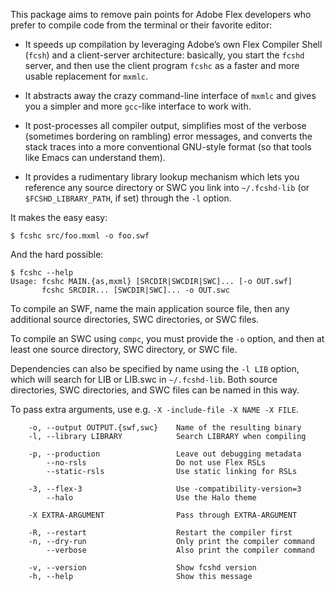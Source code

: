 This package aims to remove pain points for Adobe Flex developers who
prefer to compile code from the terminal or their favorite editor:

  * It speeds up compilation by leveraging Adobe’s own Flex Compiler
    Shell (`fcsh`) and a client-server architecture: basically, you
    start the `fcshd` server, and then use the client program `fcshc`
    as a faster and more usable replacement for `mxmlc`.

  * It abstracts away the crazy command-line interface of `mxmlc` and
    gives you a simpler and more `gcc`-like interface to work with.

  * It post-processes all compiler output, simplifies most of the
    verbose (sometimes bordering on rambling) error messages, and
    converts the stack traces into a more conventional GNU-style
    format (so that tools like Emacs can understand them).

  * It provides a rudimentary library lookup mechanism which lets you
    reference any source directory or SWC you link into `~/.fcshd-lib`
    (or `$FCSHD_LIBRARY_PATH`, if set) through the `-l` option.

It makes the easy easy:

```
$ fcshc src/foo.mxml -o foo.swf
```

And the hard possible:

```
$ fcshc --help
Usage: fcshc MAIN.{as,mxml} [SRCDIR|SWCDIR|SWC]... [-o OUT.swf]
       fcshc SRCDIR... [SWCDIR|SWC]... -o OUT.swc
```

To compile an SWF, name the main application source file, then any
additional source directories, SWC directories, or SWC files.

To compile an SWC using `compc`, you must provide the `-o` option, and
then at least one source directory, SWC directory, or SWC file.

Dependencies can also be specified by name using the `-l LIB` option,
which will search for LIB or LIB.swc in `~/.fcshd-lib`.  Both source
directories, SWC directories, and SWC files can be named in this way.

To pass extra arguments, use e.g. `-X -include-file -X NAME -X FILE`.

```
    -o, --output OUTPUT.{swf,swc}    Name of the resulting binary
    -l, --library LIBRARY            Search LIBRARY when compiling

    -p, --production                 Leave out debugging metadata
        --no-rsls                    Do not use Flex RSLs
        --static-rsls                Use static linking for RSLs

    -3, --flex-3                     Use -compatibility-version=3
        --halo                       Use the Halo theme

    -X EXTRA-ARGUMENT                Pass through EXTRA-ARGUMENT

    -R, --restart                    Restart the compiler first
    -n, --dry-run                    Only print the compiler command
        --verbose                    Also print the compiler command

    -v, --version                    Show fcshd version
    -h, --help                       Show this message
```
